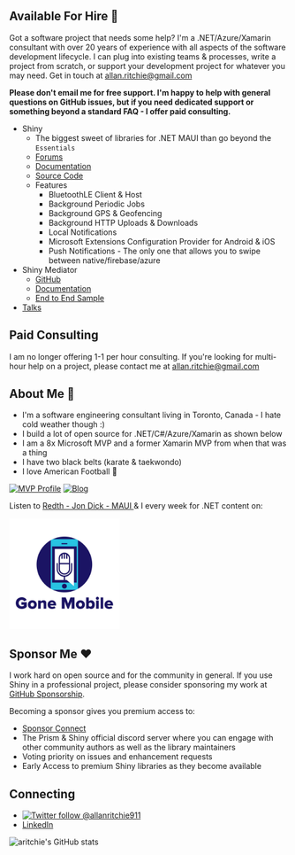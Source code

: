 ## Available For Hire :construction_worker:
Got a software project that needs some help?  I'm a .NET/Azure/Xamarin consultant with over 20 years of experience with all aspects of the software development lifecycle.  I can plug into existing teams & processes, write a project from scratch, or support your development project for whatever you may need.  Get in touch at [allan.ritchie@gmail.com](mailto:allan.ritchie@gmail.com)

**Please don't email me for free support.  I'm happy to help with general questions on GitHub issues, but if you need dedicated support or something beyond a standard FAQ - I offer paid consulting.**

* Shiny 
    * The biggest sweet of libraries for .NET MAUI than go beyond the `Essentials`
    * [Forums](https://github.com/shinyorg/shiny/discussions)
    * [Documentation](https://shinylib.net)
    * [Source Code](https://github.com/shinyorg/shiny)
    * Features
        * BluetoothLE Client & Host
        * Background Periodic Jobs
        * Background GPS & Geofencing
        * Background HTTP Uploads & Downloads 
        * Local Notifications
        * Microsoft Extensions Configuration Provider for Android & iOS
        * Push Notifications - The only one that allows you to swipe between native/firebase/azure
* Shiny Mediator
    * [GitHub](https://github.com/shinyorg/mediator)
    * [Documentation](https://shinylib.net/client/mediator/)
    * [End to End Sample](https://github.com/shinyorg/mediatorsamples/)
* [Talks](https://github.com/aritchie/talks)

## Paid Consulting
I am no longer offering 1-1 per hour consulting.  If you're looking for multi-hour help on a project, please contact me at allan.ritchie@gmail.com

## About Me 👋
* I'm a software engineering consultant living in Toronto, Canada - I hate cold weather though :)
* I build a lot of open source for .NET/C#/Azure/Xamarin as shown below
* I am a 8x Microsoft MVP and a former Xamarin MVP from when that was a thing
* I have two black belts (karate & taekwondo)
* I love American Football 🏈

[![MVP Profile](https://img.shields.io/badge/MVP-Developer%20Technologies%20🏆-blue?style=flat&logo=microsoft)](https://mvp.microsoft.com/en-us/PublicProfile/5002565) 
[![Blog](https://img.shields.io/badge/Blog-allanritchie.com-brightgreen)](https://allanritchie.com) &nbsp;

Listen to [Redth - Jon Dick - MAUI ](https://github.com/) & I every week for .NET content on:

<a href="https://gonemobile.io"><img src="gonemobile.jpg" width="200" /></a>

## Sponsor Me :heart:
I work hard on open source and for the community in general.  If you use Shiny in a professional project, please consider sponsoring my work at  [GitHub Sponsorship](https://github.com/sponsors/aritchie).  

Becoming a sponsor gives you premium access to:
* [Sponsor Connect](https://sponsorconnect.dev)
* The Prism & Shiny official discord server where you can engage with other community authors as well as the library maintainers
* Voting priority on issues and enhancement requests
* Early Access to premium Shiny libraries as they become available

## Connecting
* [![Twitter follow @allanritchie911](https://img.shields.io/twitter/follow/allanritchie911?style=social)](https://twitter.com/allanritchie911)
* [LinkedIn](https://www.linkedin.com/in/allan-ritchie-44b58b3/) 




![aritchie's GitHub stats](https://github-readme-stats.vercel.app/api?username=aritchie&show_icons=true&theme=radical)
